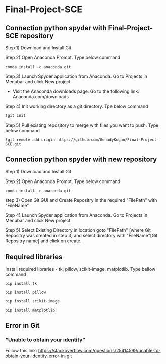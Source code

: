 # Final-Project-SCE

## Connection python spyder with Final-Project-SCE repository

Step 1) Download and Install Git

Step 2) Open Anaconda Prompt. Type below command

```conda install -c anaconda git```

Step 3) Launch Spyder application from Anaconda. Go to Projects in Menubar and click New project. 

- Visit the Anaconda downloads page. Go to the following link: Anaconda.com/downloads

Step 4) Init working directory as a git directory. Tpe below command

```!git init```

Step 5) Pull existing repository to merge with files you want to push. Type below command

```!git remote add origin https://github.com/GenadyKogan/Final-Project-SCE.git```

## Connection python spyder with new repository

Step 1) Download and Install Git

Step 2) Open Anaconda Prompt. Type below command

```conda install -c anaconda git```

step 3) Open Git GUI and Create Repositry in the required "FilePath" with "FileName"

Step 4) Launch Spyder application from Anaconda. Go to Projects in Menubar and click New project

Step 5) Select Existing Directory in location goto "FilePath" [where Git Repositry was created in step 3] and select directory with "FileName"[Git Repositry name] and click on create.

## Required libraries

Install required libraries - tk, pillow, scikit-image, matplotlib. Type bellow command

```pip install tk```

```pip install pillow```

```pip install scikit-image```

```pip install matplotlib```

## Error in Git

### “Unable to obtain your identity” 

Follow this link: https://stackoverflow.com/questions/25414599/unable-to-obtain-your-identity-error-in-git

